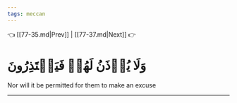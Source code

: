 ```yaml
---
tags: meccan
---
```


👈 [[77-35.md|Prev]] | [[77-37.md|Next]] 👉

# وَلَا يُؤۡذَنُ لَهُمۡ فَيَعۡتَذِرُونَ

Nor will it be permitted for them to make an excuse

---

